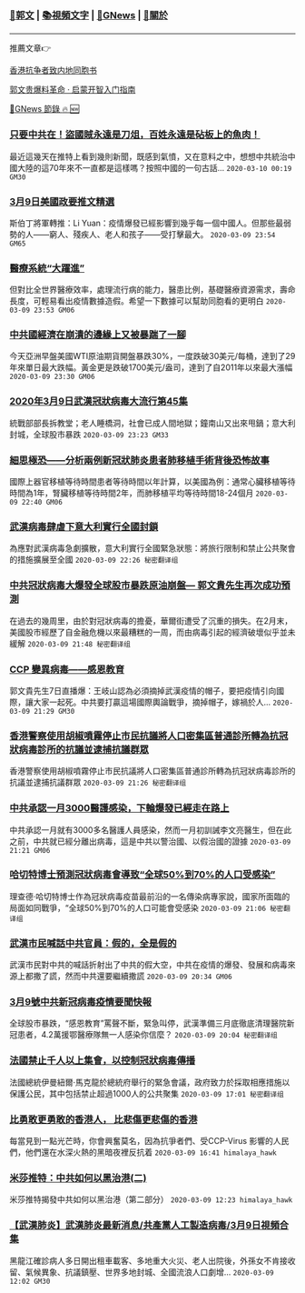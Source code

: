 ###  [:eagle:郭文](https://github.com/ourhimalayas/txt) | [:books:視頻文字](https://github.com/ourhimalayas/txt/blob/master/content/README.md) | [:newspaper:GNews](https://github.com/ourhimalayas/txt/blob/master/content/gnews/README.md) | [:pray:關於](https://github.com/ourhimalayas/home/tree/master/about)
---

推薦文章:point_right:

[香港抗争者致内地同胞书](https://github.com/ourhimalayas/news/blob/master/2019/08/a_letter_from_the_hong_kong_people.md)

[郭文贵爆料革命 · 启蒙开智入门指南](https://github.com/ourhimalayas/txt/issues/1)

[:newspaper:GNews 節錄 :fire: :new:](https://github.com/ourhimalayas/txt/blob/master/content/gnews/README.md) 



### [只要中共在！盜國賊永遠是刀俎，百姓永遠是砧板上的魚肉！](/content/gnews/1/README.md)

最近這幾天在推特上看到幾則新聞，既感到氣憤，又在意料之中，想想中共統治中國大陸的這70年來不一直都是這樣嗎？按照中國的一句古話...  `2020-03-10 00:19 GM30`

### [3月9日美國政要推文精選](/content/gnews/2/README.md)

斯伯丁將軍轉推：Li Yuan：疫情爆發已經影響到幾乎每一個中國人。但那些最弱勢的人——窮人、殘疾人、老人和孩子——受打擊最大。  `2020-03-09 23:54 GM65`

### [醫療系統“大躍進”](/content/gnews/3/README.md)

但對比全世界醫療效率，處理流行病的能力，醫患比例，基礎醫療資源需求，壽命長度，可輕易看出疫情數據造假。希望一下數據可以幫助同胞看的更明白  `2020-03-09 23:53 GM06`

### [中共國經濟在崩潰的邊緣上又被暴踹了一腳](/content/gnews/4/README.md)

今天亞洲早盤美國WTI原油期貨開盤暴跌30%，一度跌破30美元/每桶，達到了29年來單日最大跌幅。黃金更是跌破1700美元/盎司，達到了自2011年以來最大漲幅  `2020-03-09 23:30 GM06`

### [2020年3月9日武漢冠狀病毒大流行第45集](/content/gnews/5/README.md)

統戰部部長拆教堂；老人睡橋洞，社會已成人間地獄；鐘南山又出來甩鍋；意大利封城，全球股市暴跌  `2020-03-09 23:23 GM33`

### [細思極恐——分析兩例新冠狀肺炎患者肺移植手術背後恐怖故事](/content/gnews/6/README.md)

國際上器官移植等待時間患者等待時間以年計算，以美國為例：通常心臟移植等待時間為1年，腎臟移植等待時間2年，而肺移植平均等待時間18-24個月  `2020-03-09 22:40 GM06`

### [武漢病毒肆虐下意大利實行全國封鎖](/content/gnews/7/README.md)

為應對武漢病毒急劇擴散，意大利實行全國緊急狀態：將旅行限制和禁止公共聚會的措施擴展至全國  `2020-03-09 22:26 秘密翻译组`

### [中共冠狀病毒大爆發全球股市暴跌原油崩盤&#8212; 郭文貴先生再次成功預測](/content/gnews/8/README.md)

在過去的幾周里，由於對冠狀病毒的擔憂，華爾街遭受了沉重的損失。在2月末，美國股市經歷了自金融危機以來最糟糕的一周，而由病毒引起的經濟破壞似乎並未緩解  `2020-03-09 21:48 秘密翻译组`

### [CCP 變異病毒——感恩教育](/content/gnews/9/README.md)

郭文貴先生7日直播爆：王岐山認為必須摘掉武漢疫情的帽子，要把疫情引向國際，讓大家一起死。中共要打贏這場國際輿論戰爭，摘掉帽子，嫁禍於人...  `2020-03-09 21:29 GM30`

### [香港警察使用胡椒噴霧停止市民抗議將人口密集區普通診所轉為抗冠狀病毒診所的抗議並逮捕抗議群眾](/content/gnews/10/README.md)

香港警察使用胡椒噴霧停止市民抗議將人口密集區普通診所轉為抗冠狀病毒診所的抗議並逮捕抗議群眾  `2020-03-09 21:26 秘密翻译组`

### [中共承認一月3000醫護感染，下輪爆發已經走在路上](/content/gnews/11/README.md)

中共承認一月就有3000多名醫護人員感染，然而一月初訓誡李文亮醫生，但在此之前，中共就已經分離出病毒，這是中共以警治國、以假治國的證據  `2020-03-09 21:21 GM06`

### [哈切特博士預測冠狀病毒會導致“全球50%到70%的人口受感染”](/content/gnews/12/README.md)

理查德·哈切特博士作為冠狀病毒疫苗最前沿的一名傳染病專家說，國家所面臨的局面如同戰爭，“全球50%到70%的人口可能會受感染  `2020-03-09 21:06 秘密翻译组`

### [武漢市民喊話中共官員：假的，全是假的](/content/gnews/13/README.md)

武漢市民對中共的喊話折射出了中共的假大空，中共在疫情的爆發、發展和病毒來源上都撒了謊，然而中共還要繼續撒謊  `2020-03-09 20:34 GM06`

### [3月9號中共新冠病毒疫情要聞快報](/content/gnews/14/README.md)

全球股市暴跌，“感恩教育”罵聲不斷，緊急叫停，武漢準備三月底徹底清理醫院新冠患者，4.2萬援鄂醫療隊無一人感染你信麼？  `2020-03-09 20:04 秘密翻译组`

### [法國禁止千人以上集會，以控制冠狀病毒傳播](/content/gnews/15/README.md)

法國總統伊曼紐爾·馬克龍於總統府舉行的緊急會議，政府致力於採取相應措施以保護公民，其中包括禁止超過1000人的公共聚集  `2020-03-09 17:01 秘密翻译组`

### [比勇敢更勇敢的香港人， 比悲傷更悲傷的香港](/content/gnews/16/README.md)

每當見到一點光芒時，你會興奮莫名，因為抗爭者們、受CCP-Virus 影響的人民們，他們還在水深火熱的黑暗夜裡反抗着  `2020-03-09 16:41 himalaya_hawk`

### [米莎推特：中共如何以黑治港(二)](/content/gnews/17/README.md)

米莎推特揭發中共如何以黑治港（第二部分）  `2020-03-09 12:23 himalaya_hawk`

### [【武漢肺炎】武漢肺炎最新消息/共產黨人工製造病毒/3月9日視頻合集](/content/gnews/18/README.md)

黑龍江確診病人多日開出租車載客、多地重大火災、老人出院後，外孫女不肯接收留、氣候異象、抗議鎮壓、世界多地封城、全國流浪人口劇增...  `2020-03-09 12:02 GM30`

